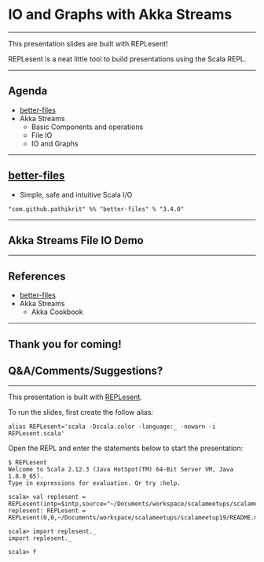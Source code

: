 # IO and Graphs with Akka Streams

---

This presentation slides are built with REPLesent!

REPLesent is a neat little tool to build presentations
using the Scala REPL.

---

## Agenda

- [better-files](https://github.com/pathikrit/better-files)
- Akka Streams
  - Basic Components and operations
  - File IO
  - IO and Graphs

---

## [better-files](https://github.com/pathikrit/better-files)

- Simple, safe and intuitive Scala I/O

```
"com.github.pathikrit" %% "better-files" % "3.4.0"
```

---

## Akka Streams File IO Demo

---

## References

- [better-files](https://github.com/pathikrit/better-files)
- Akka Streams
  - Akka Cookbook

---

## Thank you for coming!

## Q&A/Comments/Suggestions?

---

This presentation is built with [REPLesent](https://github.com/marconilanna/REPLesent).

To run the slides, first create the follow alias:

```
alias REPLesent='scala -Dscala.color -language:_ -nowarn -i REPLesent.scala'
```

Open the REPL and enter the statements below to start the presentation:

```
$ REPLesent
Welcome to Scala 2.12.3 (Java HotSpot(TM) 64-Bit Server VM, Java 1.8.0_65).
Type in expressions for evaluation. Or try :help.

scala> val replesent = REPLesent(intp=$intp,source="~/Documents/workspace/scalameetups/scalameetup19/README.md")
replesent: REPLesent = REPLesent(0,0,~/Documents/workspace/scalameetups/scalameetup19/README.md,true,true,scala.tools.nsc.interpreter.ILoop$ILoopInterpreter@3b80bb63)

scala> import replesent._
import replesent._

scala> f
```
